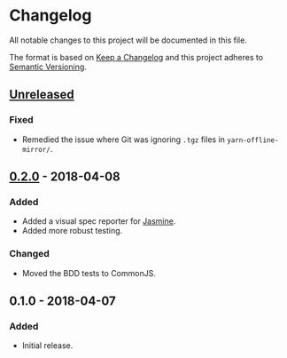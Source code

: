 Changelog
=========
All notable changes to this project will be documented in this file.

The format is based on [Keep a Changelog](http://keepachangelog.com/en/1.0.0/)
and this project adheres to [Semantic Versioning](http://semver.org/spec/v2.0.0.html).

[Unreleased]
------------
### Fixed
- Remedied the issue where Git was ignoring `.tgz` files in `yarn-offline-mirror/`.

[0.2.0] - 2018-04-08
--------------------
### Added
- Added a visual spec reporter for [Jasmine](https://jasmine.github.io/).
- Added more robust testing.

### Changed
- Moved the BDD tests to CommonJS.

0.1.0 - 2018-04-07
------------------
### Added
- Initial release.

[Unreleased]: https://github.com/jbenner-radham/typescript-mothership-demo/compare/v0.2.0...HEAD
[0.2.0]: https://github.com/jbenner-radham/typescript-mothership-demo/compare/v0.1.0...v0.2.0
